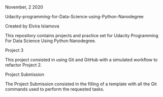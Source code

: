 November, 2 2020



Udacity-programming-for-Data-Science-using-Python-Nanodegree


Created by Elvira Islamova

This repository contains projects and practice set for Udacity Programming For Data Science Using Python Nanodegree.

Project 3

This project consisted in using Git and GitHub with a simulated workflow to refactor Project 2.

Project Submission

The Project Submission consisted in the filling of a template with all the Git commands used to perform the requested tasks.
